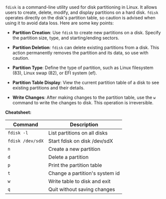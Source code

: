 
`fdisk` is a command-line utility used for disk partitioning in Linux. It allows users to create, delete, modify, and display partitions on a hard disk. `fdisk` operates directly on the disk's partition table, so caution is advised when using it to avoid data loss. Here are some key points:

- **Partition Creation**: Use `fdisk` to create new partitions on a disk. Specify the partition size, type, and starting/ending sectors.
    
- **Partition Deletion**: `fdisk` can delete existing partitions from a disk. This action permanently removes the partition and its data, so use with caution.
    
- **Partition Type**: Define the type of partition, such as Linux filesystem (83), Linux swap (82), or EFI system (ef).
    
- **Partition Table Display**: View the current partition table of a disk to see existing partitions and their details.
    
- **Write Changes**: After making changes to the partition table, use the `w` command to write the changes to disk. This operation is irreversible.
    

**Cheatsheet:**

|Command|Description|
|---|---|
|`fdisk -l`|List partitions on all disks|
|`fdisk /dev/sdX`|Start fdisk on disk /dev/sdX|
|`n`|Create a new partition|
|`d`|Delete a partition|
|`p`|Print the partition table|
|`t`|Change a partition's system id|
|`w`|Write table to disk and exit|
|`q`|Quit without saving changes|
